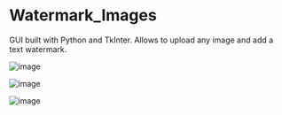 # Watermark_Images
GUI built with Python and TkInter. Allows to upload any image and add a text watermark. 

![image](https://github.com/lauraporsch/Watermark_Images/assets/127047376/bf87bc80-3ce6-47e6-a694-66fb7e9a23b7)

![image](https://github.com/lauraporsch/Watermark_Images/assets/127047376/998a3007-35b2-4b8b-ae92-b62467e6f466)

![image](https://github.com/lauraporsch/Watermark_Images/assets/127047376/0e1d70cc-e3a7-4f8c-b540-395551fad18d)
